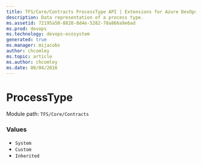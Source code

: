 ```yaml
---
title: TFS/Core/Contracts ProcessType API | Extensions for Azure DevOps Services
description: Data representation of a process type.
ms.assetid: 72195a50-8820-8d4e-5282-78a866a9e6ad
ms.prod: devops
ms.technology: devops-ecosystem
generated: true
ms.manager: mijacobs
author: chcomley
ms.topic: article
ms.author: chcomley
ms.date: 08/04/2016
---
```


# ProcessType

Module path: `TFS/Core/Contracts`

### Values

* `System` 
* `Custom` 
* `Inherited` 
